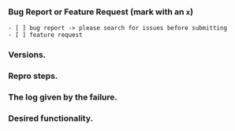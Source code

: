<!--
Please fill out the following information. Thanks!
-->

### Bug Report or Feature Request (mark with an `x`)

```
- [ ] bug report -> please search for issues before submitting
- [ ] feature request
```

### Versions.

<!--
@rednucleus/keycloak-angular, angular and keycloak versions.
-->

### Repro steps.

<!--
Simple steps to reproduce this bug.
Please include: commands run, packages added, related code changes.
A link to a sample repo would help too.
-->

### The log given by the failure.

<!-- Normally this include a stack trace and some more information. -->

### Desired functionality.

<!--
What would like to see implemented?
What is the usecase?
-->

